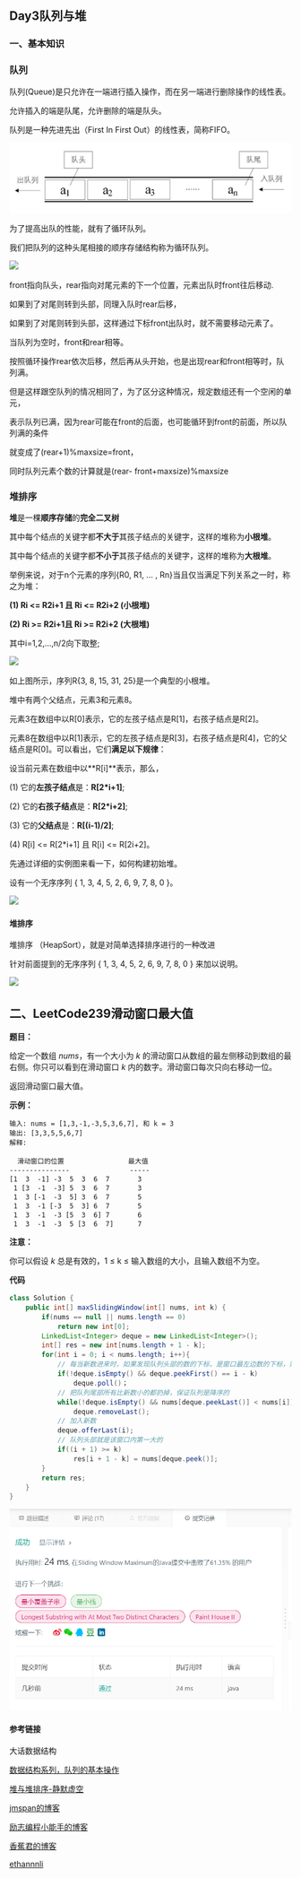 ## Day3队列与堆

### 一、基本知识

### 队列

队列(Queue)是只允许在一端进行插入操作，而在另一端进行删除操作的线性表。

允许插入的端是队尾，允许删除的端是队头。

队列是一种先进先出（First In First Out）的线性表，简称FIFO。

<img src="https://github.com/MasonJCode/DatawhaleLearning/blob/master/Queue.png?raw=true"/>

为了提高出队的性能，就有了循环队列。

我们把队列的这种头尾相接的顺序存储结构称为循环队列。

<img src="https://img-blog.csdn.net/2018031923101062"/>

front指向队头，rear指向对尾元素的下一个位置，元素出队时front往后移动.

如果到了对尾则转到头部，同理入队时rear后移，

如果到了对尾则转到头部，这样通过下标front出队时，就不需要移动元素了。

当队列为空时，front和rear相等。

按照循环操作rear依次后移，然后再从头开始，也是出现rear和front相等时，队列满。

但是这样跟空队列的情况相同了，为了区分这种情况，规定数组还有一个空闲的单元，

表示队列已满，因为rear可能在front的后面，也可能循环到front的前面，所以队列满的条件

就变成了(rear+1)%maxsize=front，

同时队列元素个数的计算就是(rear- front+maxsize)%maxsize

### 堆排序

**堆**是一棵**顺序存储**的**完全二叉树**

其中每个结点的关键字都**不大于**其孩子结点的关键字，这样的堆称为**小根堆**。

其中每个结点的关键字都**不小于**其孩子结点的关键字，这样的堆称为**大根堆**。

举例来说，对于n个元素的序列{R0, R1, ... , Rn}当且仅当满足下列关系之一时，称之为堆：

**(1) Ri <= R2i+1 且 Ri <= R2i+2 (小根堆)**

**(2) Ri >= R2i+1且 Ri >= R2i+2 (大根堆)**

其中i=1,2,…,n/2向下取整; 

<img src="https://images2015.cnblogs.com/blog/318837/201604/318837-20160422104522335-1248911478.png"/>



如上图所示，序列R{3, 8, 15, 31, 25}是一个典型的小根堆。

堆中有两个父结点，元素3和元素8。

元素3在数组中以R[0]表示，它的左孩子结点是R[1]，右孩子结点是R[2]。

元素8在数组中以R[1]表示，它的左孩子结点是R[3]，右孩子结点是R[4]，它的父结点是R[0]。可以看出，它们**满足以下规律**：

设当前元素在数组中以**R[i]**表示，那么，

(1) 它的**左孩子结点**是：**R[2\*i+1]**;

(2) 它的**右孩子结点**是：**R[2\*i+2]**;

(3) 它的**父结点**是：**R[(i-1)/2]**;

(4) R[i] <= R[2*i+1] 且 R[i] <= R[2i+2]。

先通过详细的实例图来看一下，如何构建初始堆。

设有一个无序序列 { 1, 3, 4, 5, 2, 6, 9, 7, 8, 0 }。

<img src="https://images2015.cnblogs.com/blog/318837/201604/318837-20160422104522991-406805984.png"/>



#### 堆排序

堆排序 （HeapSort），就是对简单选择排序进行的一种改进

针对前面提到的无序序列 { 1, 3, 4, 5, 2, 6, 9, 7, 8, 0 } 来加以说明。

<img src="https://images2015.cnblogs.com/blog/318837/201604/318837-20160422104524038-1723180638.png"/>



## 二、LeetCode239滑动窗口最大值

**题目：**

给定一个数组 *nums*，有一个大小为 *k* 的滑动窗口从数组的最左侧移动到数组的最右侧。你只可以看到在滑动窗口 *k* 内的数字。滑动窗口每次只向右移动一位。

返回滑动窗口最大值。

**示例：**

```
输入: nums = [1,3,-1,-3,5,3,6,7], 和 k = 3
输出: [3,3,5,5,6,7] 
解释: 

  滑动窗口的位置                最大值
---------------               -----
[1  3  -1] -3  5  3  6  7       3
 1 [3  -1  -3] 5  3  6  7       3
 1  3 [-1  -3  5] 3  6  7       5
 1  3  -1 [-3  5  3] 6  7       5
 1  3  -1  -3 [5  3  6] 7       6
 1  3  -1  -3  5 [3  6  7]      7
```

**注意：**

你可以假设 *k* 总是有效的，1 ≤ k ≤ 输入数组的大小，且输入数组不为空。

**代码**

```java
class Solution {
    public int[] maxSlidingWindow(int[] nums, int k) {
        if(nums == null || nums.length == 0) 
            return new int[0];
        LinkedList<Integer> deque = new LinkedList<Integer>();
        int[] res = new int[nums.length + 1 - k];
        for(int i = 0; i < nums.length; i++){
            // 每当新数进来时，如果发现队列头部的数的下标，是窗口最左边数的下标，则扔掉
            if(!deque.isEmpty() && deque.peekFirst() == i - k)
                deque.poll()；
            // 把队列尾部所有比新数小的都扔掉，保证队列是降序的
            while(!deque.isEmpty() && nums[deque.peekLast()] < nums[i])
                deque.removeLast();
            // 加入新数
            deque.offerLast(i);
            // 队列头部就是该窗口内第一大的
            if((i + 1) >= k) 
                res[i + 1 - k] = nums[deque.peek()];
        }
        return res;
    }
}
```

<img src="https://github.com/MasonJCode/DatawhaleLearning/blob/master/leetcode239.png?raw=true"/>



#### 参考链接

大话数据结构

[数据结构系列，队列的基本操作](https://blog.csdn.net/lin20044140410/article/details/79617397)

[堆与堆排序-静默虚空](https://www.cnblogs.com/jingmoxukong/p/4303826.html)

[jmspan的博客](https://blog.csdn.net/jmspan/article/details/51073879)

[励志编程小能手的博客](https://blog.csdn.net/qq_38765867/article/details/84197314)

[香蕉君的博客](https://blog.csdn.net/qq_37957829/article/details/78989118)

[ethannnli](https://segmentfault.com/a/1190000003903509)





